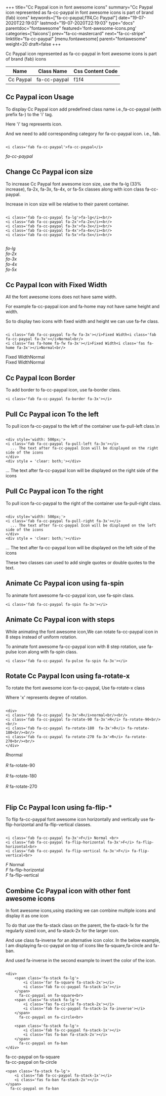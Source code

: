 +++
title="Cc Paypal icon in font awesome icons"
summary="Cc Paypal icon represented as fa-cc-paypal in font awesome icons is part of brand (fab) icons"
keywords=["fa-cc-paypal,f1f4,Cc Paypal"]
date="19-07-2020T22:19:03"
lastmod="19-07-2020T22:19:03"
type="docs"
parentdoc="fontawesome"
featured='font-awesome-icons.png'
categories=['faicons']
prev="fa-cc-mastercard"
next="fa-cc-stripe"
linktitle="fa-cc-paypal"
[menu.fontawesome]
parent="fontawesome"
weight=20
draft=false
+++


Cc Paypal icon represented as fa-cc-paypal in font awesome icons is part of brand (fab) icons

<div class='table-responsive'><table class='table'><thead><tr><th>Name</th><th>Class Name</th><th>Css Content Code</th></tr></thead><tbody><tr><td>Cc Paypal</td><td>fa-cc-paypal</td><td>f1f4</td></tr></tbody></table></div>



## Cc Paypal icon Usage

To display Cc Paypal icon add predefined class name i.e.,fa-cc-paypal (with prefix fa-) to the 'i' tag.

Here 'i' tag represents icon.

And we need to add corresponding category for fa-cc-paypal icon. i.e., fab.


```

<i class='fab fa-cc-paypal'>fa-cc-paypal</i>
```

<i class='fab fa-cc-paypal'>fa-cc-paypal</i>




## Change Cc Paypal icon size
To increase Cc Paypal font awesome icon size, use the fa-lg (33% increase), fa-2x, fa-3x, fa-4x, or fa-5x classes along with icon class fa-cc-paypal.

Increase in icon size will be relative to their parent container. 

```

<i class='fab fa-cc-paypal fa-lg'>fa-lg</i><br/>
<i class='fab fa-cc-paypal fa-2x'>fa-2x</i><br/>
<i class='fab fa-cc-paypal fa-3x'>fa-3x</i><br/>
<i class='fab fa-cc-paypal fa-4x'>fa-4x</i><br/>
<i class='fab fa-cc-paypal fa-5x'>fa-5x</i><br/>
            
```

<i class='fab fa-cc-paypal fa-lg'>fa-lg</i><br/>
<i class='fab fa-cc-paypal fa-2x'>fa-2x</i><br/>
<i class='fab fa-cc-paypal fa-3x'>fa-3x</i><br/>
<i class='fab fa-cc-paypal fa-4x'>fa-4x</i><br/>
<i class='fab fa-cc-paypal fa-5x'>fa-5x</i><br/>
            



## Cc Paypal Icon with Fixed Width 

All the font awesome icons does not have same width.

For example fa-cc-paypal icon and fa-home may not have same height and width.

So to display two icons with fixed width and height we can use fa-fw class.


```

<i class='fab fa-cc-paypal fa-fw fa-3x'></i>Fixed Width<i class='fab fa-cc-paypal fa-3x'></i>Normal<br/>
<i class='fas fa-home fa-fw fa-3x'></i>Fixed Width<i class='fas fa-home fa-3x'></i>Normal<br/>
```

<i class='fab fa-cc-paypal fa-fw fa-3x'></i>Fixed Width<i class='fab fa-cc-paypal fa-3x'></i>Normal<br/>
<i class='fas fa-home fa-fw fa-3x'></i>Fixed Width<i class='fas fa-home fa-3x'></i>Normal<br/>



## Cc Paypal Icon Border 

To add border to fa-cc-paypal icon, use fa-border class.


```
<i class='fab fa-cc-paypal fa-border fa-3x'></i>

```
<i class='fab fa-cc-paypal fa-border fa-3x'></i>





## Pull Cc Paypal icon To the left

To pull icon fa-cc-paypal to the left of the container use fa-pull-left class.\n

```

<div style='width: 500px;'>
<i class='fab fa-cc-paypal fa-pull-left fa-3x'></i>
  ... The text after fa-cc-paypal Icon will be displayed on the right side of the icons
</div>
<div style = 'clear: both;'></div>
```

<div style='width: 500px;'>
<i class='fab fa-cc-paypal fa-pull-left fa-3x'></i>
  ... The text after fa-cc-paypal Icon will be displayed on the right side of the icons
</div>
<div style = 'clear: both;'></div>




## Pull Cc Paypal icon To the right
To pull icon fa-cc-paypal to the right of the container use fa-pull-right class.

```

<div style='width: 500px;'>
<i class='fab fa-cc-paypal fa-pull-right fa-3x'></i>
  ... The text after fa-cc-paypal Icon will be displayed on the left side of the icons
</div>
<div style = 'clear: both;'></div>
```

<div style='width: 500px;'>
<i class='fab fa-cc-paypal fa-pull-right fa-3x'></i>
  ... The text after fa-cc-paypal Icon will be displayed on the left side of the icons
</div>
<div style = 'clear: both;'></div>

These two classes can used to add single quotes or double quotes to the text.


## Animate Cc Paypal icon using fa-spin
To animate font awesome fa-cc-paypal icon, use fa-spin class.

```
<i class='fab fa-cc-paypal fa-spin fa-3x'></i>
```
<i class='fab fa-cc-paypal fa-spin fa-3x'></i>




## Animate Cc Paypal icon with steps
While animating the font awesome icon,We can rotate fa-cc-paypal icon in 8 steps instead of uniform rotation.

To animate font awesome fa-cc-paypal icon with 8 step rotation, use fa-pulse icon along with fa-spin class.


```
<i class='fab fa-cc-paypal fa-pulse fa-spin fa-3x'></i>

```
<i class='fab fa-cc-paypal fa-pulse fa-spin fa-3x'></i>





## Rotate Cc Paypal Icon using fa-rotate-x
To rotate the font awesome icon fa-cc-paypal, Use fa-rotate-x class

Where 'x' represents degree of rotation.


```

<div>
<i class='fab fa-cc-paypal fa-3x'>R</i>normal<br/><br/>
<i class='fab fa-cc-paypal fa-rotate-90 fa-3x'>R</i> fa-rotate-90<br/><br/> 
<i class='fab fa-cc-paypal fa-rotate-180  fa-3x'>R</i> fa-rotate-180<br/><br/> 
<i class='fab fa-cc-paypal fa-rotate-270 fa-3x'>R</i> fa-rotate-270<br/><br/>
</div>
```

<div>
<i class='fab fa-cc-paypal fa-3x'>R</i>normal<br/><br/>
<i class='fab fa-cc-paypal fa-rotate-90 fa-3x'>R</i> fa-rotate-90<br/><br/> 
<i class='fab fa-cc-paypal fa-rotate-180  fa-3x'>R</i> fa-rotate-180<br/><br/> 
<i class='fab fa-cc-paypal fa-rotate-270 fa-3x'>R</i> fa-rotate-270<br/><br/>
</div>




## Flip Cc Paypal Icon using fa-flip-*
To flip fa-cc-paypal font awesome icon horizontally and vertically use fa-flip-horizontal and fa-flip-vertical classes. 

```

<i class='fab fa-cc-paypal fa-3x'>F</i> Normal <br>
<i class='fab fa-cc-paypal fa-flip-horizontal fa-3x'>F</i> fa-flip-horizontal<br>
<i class='fab fa-cc-paypal fa-flip-vertical fa-3x'>F</i> fa-flip-vertical<br>
```

<i class='fab fa-cc-paypal fa-3x'>F</i> Normal <br>
<i class='fab fa-cc-paypal fa-flip-horizontal fa-3x'>F</i> fa-flip-horizontal<br>
<i class='fab fa-cc-paypal fa-flip-vertical fa-3x'>F</i> fa-flip-vertical<br>




## Combine Cc Paypal icon with other font awesome icons
In font awesome icons,using stacking we can combine multiple icons and display it as one icon 

To do that use the fa-stack class on the parent, the fa-stack-1x for the regularly sized icon, and fa-stack-2x for the larger icon.

And use class fa-inverse for an alternative icon color. 
In the below example, I am displaying fa-cc-paypal on top of icons like fa-square,fa-circle and fa-ban.

And used fa-inverse in the second example to invert the color of the icon.

```

<div>
    <span class='fa-stack fa-lg'>
        <i class='far fa-square fa-stack-2x'></i>
        <i class='fab fa-cc-paypal fa-stack-1x'></i>
    </span>
      fa-cc-paypal on fa-square<br>
    <span class='fa-stack fa-lg'>
        <i class='fas fa-circle fa-stack-2x'></i>
        <i class='fab fa-cc-paypal fa-stack-1x fa-inverse'></i>
    </span>
      fa-cc-paypal on fa-circle<br>

    <span class='fa-stack fa-lg'>
        <i class='fab fa-cc-paypal fa-stack-1x'></i>
        <i class='fas fa-ban fa-stack-2x'></i>
    </span>
      fa-cc-paypal on fa-ban
</div>
```

<div>
    <span class='fa-stack fa-lg'>
        <i class='far fa-square fa-stack-2x'></i>
        <i class='fab fa-cc-paypal fa-stack-1x'></i>
    </span>
      fa-cc-paypal on fa-square<br>
    <span class='fa-stack fa-lg'>
        <i class='fas fa-circle fa-stack-2x'></i>
        <i class='fab fa-cc-paypal fa-stack-1x fa-inverse'></i>
    </span>
      fa-cc-paypal on fa-circle<br>

    <span class='fa-stack fa-lg'>
        <i class='fab fa-cc-paypal fa-stack-1x'></i>
        <i class='fas fa-ban fa-stack-2x'></i>
    </span>
      fa-cc-paypal on fa-ban
</div>






